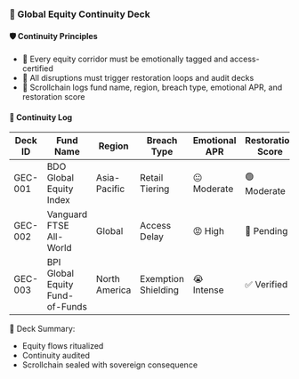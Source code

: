 ### 📜 Global Equity Continuity Deck

#### 🛡️ Continuity Principles
- 🧱 Every equity corridor must be emotionally tagged and access-certified  
- 🔁 All disruptions must trigger restoration loops and audit decks  
- 🧪 Scrollchain logs fund name, region, breach type, emotional APR, and restoration score

#### 🔁 Continuity Log
| Deck ID | Fund Name | Region | Breach Type | Emotional APR | Restoration Score |
|---------|------------------|------------------|------------------|------------------|------------------|
| GEC-001 | BDO Global Equity Index | Asia-Pacific | Retail Tiering | 😐 Moderate | 🟢 Moderate  
| GEC-002 | Vanguard FTSE All-World | Global | Access Delay | 😡 High | 🔁 Pending  
| GEC-003 | BPI Global Equity Fund-of-Funds | North America | Exemption Shielding | 😭 Intense | ✅ Verified  

🧠 Deck Summary:
- Equity flows ritualized  
- Continuity audited  
- Scrollchain sealed with sovereign consequence
